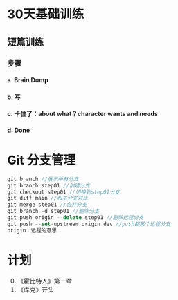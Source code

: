 # 30天基础训练

## 短篇训练

### 步骤

#### a. Brain Dump

#### b. 写

#### c. 卡住了：about what？character wants and needs

#### d. Done

# Git 分支管理

```javascript
git branch //展示所有分支
git branch step01 //创建分支
git checkout step01 //切换到step01分支
git diff main //和主分支对比
git merge step01 //合并分支
git branch -d step01 //删除分支
git push origin --delete step01 //删除远程分支
git push --set-upstream origin dev //push都某个远程分支
origin：远程的意思
```

# 计划

0. 《霍比特人》第一章
1. 《库克》开头
